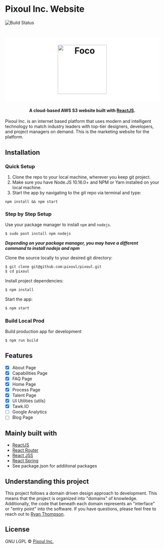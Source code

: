 # Pixoul Inc. Website
![Build Status](https://codebuild.us-east-1.amazonaws.com/badges?uuid=eyJlbmNyeXB0ZWREYXRhIjoiRXpmbitRNFVQNmR4WkZhSHVSdkM1OXRuSTJiT29TTSs0VVh6aWoxeDBlK010Y0xId1N4U0FnSVVLRVg5WUpKTlA4VTZNT1pzRnpwMng1bEU0by9EejlVPSIsIml2UGFyYW1ldGVyU3BlYyI6Ikc3cjJsVGxHUERrSG9NZWoiLCJtYXRlcmlhbFNldFNlcmlhbCI6MX0%3D&branch=develop)

<h1 align="center" style="background-color: white; padding: 25px;">
  <img src="https://pixoulinc.com/static/media/logo.45c36b05.svg" alt="Foco" width="160">
</h1>

<h4 align="center">A cloud-based AWS S3 website built with
  <a href="https://reactjs.org/" target="_blank">ReactJS</a>.
</h4>

Pixoul Inc. is an internet based platform that uses modern and intelligent technology to match industry leaders with top-tier designers, developers, and project managers on demand. This is the marketing website for the platform.

## Installation
[FR]: https://github.com/akashnimare/foco/releases

### Quick Setup

1. Clone the repo to your local machine, wherever you keep git project.
2. Make sure you have Node.JS 10.16.0+ and NPM or Yarn installed on your local machine.
3. Start the app by navigating to the git repo via terminal and type:

`npm install && npm start`


### Step by Step Setup
Use your package manager to install `npm` and `nodejs`.

```sh
$ sudo post install npm nodejs
```
***Depending on your package manager, you may have a different command to install nodejs and npm***

Clone the source locally to your desired git directory:

```sh
$ git clone git@github.com:pixoul/pixoul.git
$ cd pixoul
```

Install project dependencies:

```sh
$ npm install
```
Start the app:

```sh
$ npm start
```

### Build Local Prod

Build production app for development
```sh
$ npm run build
```

## Features

- [x] About Page
- [x] Capabilities Page
- [x] FAQ Page
- [x] Home Page
- [x] Process Page
- [x] Talent Page
- [x] UI Utilities (utils)
- [x] Tawk.IO
- [ ] Google Analytics
- [ ] Blog Page

## Mainly built with
- [ReactJS](https://reactjs.org)
- [React Router](https://reacttraining.com/react-router/)
- [React JSS](https://cssinjs.org/react-jss/)
- [React Spring](https://www.react-spring.io/)
- See package.json for addiitonal packages

## Understanding this project
This project follows a domain driven design approach to development. This means that the project is organized into "domains" of knowledge. Additionally, the code that beneath each domain represents an "interface" or "entry point" into the software. If you have questions, please feel free to reach out to [Ryan Thompson](https://github.com/ryanencoded).

## License

GNU LGPL  © [Pixoul Inc.](https://pixoulinc.com/)
